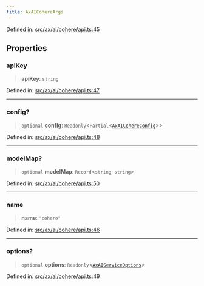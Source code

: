 ```yaml
---
title: AxAICohereArgs
---
```


Defined in: [src/ax/ai/cohere/api.ts:45](#apidocs/httpsgithubcomax-llmaxblob3b79ada8d723949fcd8a76c2b6f48cf69d8394f8srcaxaicohereapitsl45)

## Properties

<a id="apiKey"></a>

### apiKey

> **apiKey**: `string`

Defined in: [src/ax/ai/cohere/api.ts:47](#apidocs/httpsgithubcomax-llmaxblob3b79ada8d723949fcd8a76c2b6f48cf69d8394f8srcaxaicohereapitsl47)

***

<a id="config"></a>

### config?

> `optional` **config**: `Readonly`\<`Partial`\<[`AxAICohereConfig`](#apidocs/typealiasaxaicohereconfig)\>\>

Defined in: [src/ax/ai/cohere/api.ts:48](#apidocs/httpsgithubcomax-llmaxblob3b79ada8d723949fcd8a76c2b6f48cf69d8394f8srcaxaicohereapitsl48)

***

<a id="modelMap"></a>

### modelMap?

> `optional` **modelMap**: `Record`\<`string`, `string`\>

Defined in: [src/ax/ai/cohere/api.ts:50](#apidocs/httpsgithubcomax-llmaxblob3b79ada8d723949fcd8a76c2b6f48cf69d8394f8srcaxaicohereapitsl50)

***

<a id="name"></a>

### name

> **name**: `"cohere"`

Defined in: [src/ax/ai/cohere/api.ts:46](#apidocs/httpsgithubcomax-llmaxblob3b79ada8d723949fcd8a76c2b6f48cf69d8394f8srcaxaicohereapitsl46)

***

<a id="options"></a>

### options?

> `optional` **options**: `Readonly`\<[`AxAIServiceOptions`](#apidocs/typealiasaxaiserviceoptions)\>

Defined in: [src/ax/ai/cohere/api.ts:49](#apidocs/httpsgithubcomax-llmaxblob3b79ada8d723949fcd8a76c2b6f48cf69d8394f8srcaxaicohereapitsl49)

